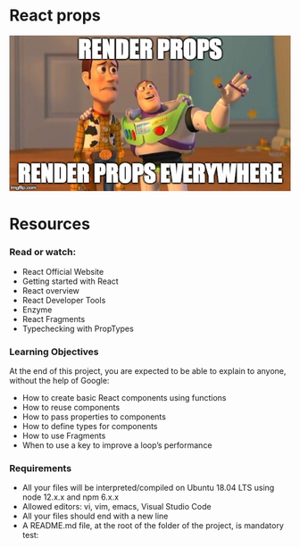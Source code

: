 # React props
![image](../readme.jpg)

# Resources

### Read or watch:

-    React Official Website
-    Getting started with React
-    React overview
-    React Developer Tools
-    Enzyme
-    React Fragments
-    Typechecking with PropTypes

### Learning Objectives

At the end of this project, you are expected to be able to explain to anyone, without the help of Google:

-    How to create basic React components using functions
-    How to reuse components
-    How to pass properties to components
-    How to define types for components
-    How to use Fragments
-    When to use a key to improve a loop’s performance

### Requirements

-    All your files will be interpreted/compiled on Ubuntu 18.04 LTS using node 12.x.x and npm 6.x.x
-    Allowed editors: vi, vim, emacs, Visual Studio Code
-    All your files should end with a new line
-    A README.md file, at the root of the folder of the project, is mandatory test:
